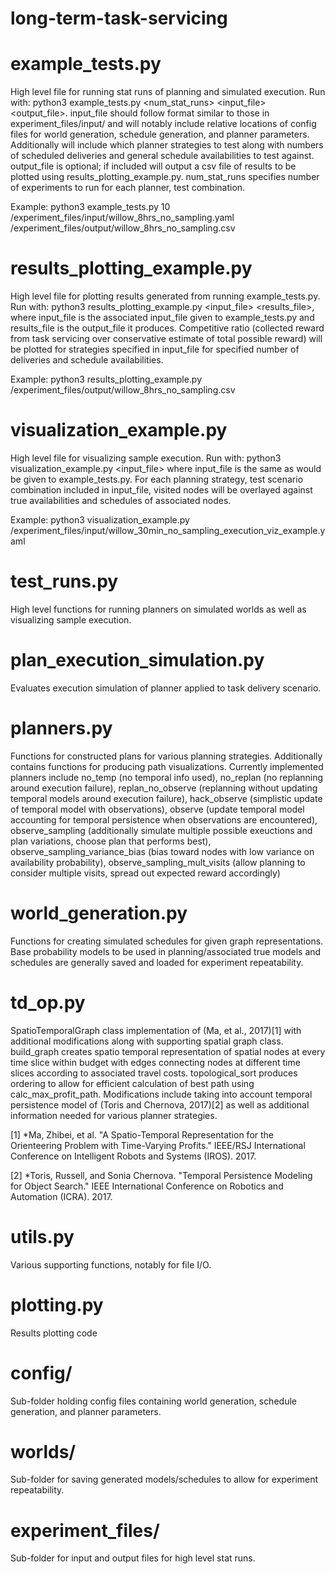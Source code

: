 # long-term-task-servicing

# example_tests.py
High level file for running stat runs of planning and simulated execution. Run with: python3 example_tests.py <num_stat_runs> <input_file> <output_file>. input_file should follow format similar to those in experiment_files/input/ and will notably include relative locations of config files for world generation, schedule generation, and planner parameters. Additionally will include which planner strategies to test along with numbers of scheduled deliveries and general schedule availabilities to test against. output_file is optional; if included will output a csv file of results to be plotted using results_plotting_example.py. num_stat_runs specifies number of experiments to run for each planner, test combination.

Example: python3 example_tests.py 10 /experiment_files/input/willow_8hrs_no_sampling.yaml /experiment_files/output/willow_8hrs_no_sampling.csv

# results_plotting_example.py
High level file for plotting results generated from running example_tests.py. Run with: python3 results_plotting_example.py <input_file> <results_file>, where input_file is the associated input_file given to example_tests.py and results_file is the output_file it produces. Competitive ratio (collected reward from task servicing over conservative estimate of total possible reward) will be plotted for strategies specified in input_file for specified number of deliveries and schedule availabilities.

Example: python3 results_plotting_example.py /experiment_files/output/willow_8hrs_no_sampling.csv

# visualization_example.py
High level file for visualizing sample execution. Run with: python3 visualization_example.py <input_file> where input_file is the same as would be given to example_tests.py. For each planning strategy, test scenario combination included in input_file, visited nodes will be overlayed against true availabilities and schedules of associated nodes.

Example: python3 visualization_example.py /experiment_files/input/willow_30min_no_sampling_execution_viz_example.yaml

# test_runs.py
High level functions for running planners on simulated worlds as well as visualizing sample execution.

# plan_execution_simulation.py
Evaluates execution simulation of planner applied to task delivery scenario.

# planners.py
Functions for constructed plans for various planning strategies. Additionally contains functions for producing path visualizations. Currently implemented planners include no_temp (no temporal info used), no_replan (no replanning around execution failure), replan_no_observe (replanning without updating temporal models around execution failure), hack_observe (simplistic update of temporal model with observations), observe (update temporal model accounting for temporal persistence when observations are encountered), observe_sampling (additionally simulate multiple possible exeuctions and plan variations, choose plan that performs best), observe_sampling_variance_bias (bias toward nodes with low variance on availability probability), observe_sampling_mult_visits (allow planning to consider multiple visits, spread out expected reward accordingly) 

# world_generation.py
Functions for creating simulated schedules for given graph representations. Base probability models to be used in planning/associated true models and schedules are generally saved and loaded for experiment repeatability.

# td_op.py
SpatioTemporalGraph class implementation of (Ma, et al., 2017)[1] with additional modifications along with supporting spatial graph class. build_graph creates spatio temporal representation of spatial nodes at every time slice within budget with edges connecting nodes at different time slices according to associated travel costs. topological_sort produces ordering to allow for efficient calculation of best path using calc_max_profit_path. Modifications include taking into account temporal persistence model of (Toris and Chernova, 2017)[2] as well as additional information needed for various planner strategies.

[1] *Ma, Zhibei, et al. "A Spatio-Temporal Representation for the Orienteering Problem with Time-Varying Profits." IEEE/RSJ International Conference on Intelligent Robots and Systems (IROS). 2017.

[2] *Toris, Russell, and Sonia Chernova. "Temporal Persistence Modeling for Object Search." IEEE International Conference on Robotics and Automation (ICRA). 2017.

# utils.py
Various supporting functions, notably for file I/O.

# plotting.py
Results plotting code

# config/
Sub-folder holding config files containing world generation, schedule generation, and planner parameters.

# worlds/
Sub-folder for saving generated models/schedules to allow for experiment repeatability.

# experiment_files/
Sub-folder for input and output files for high level stat runs.

